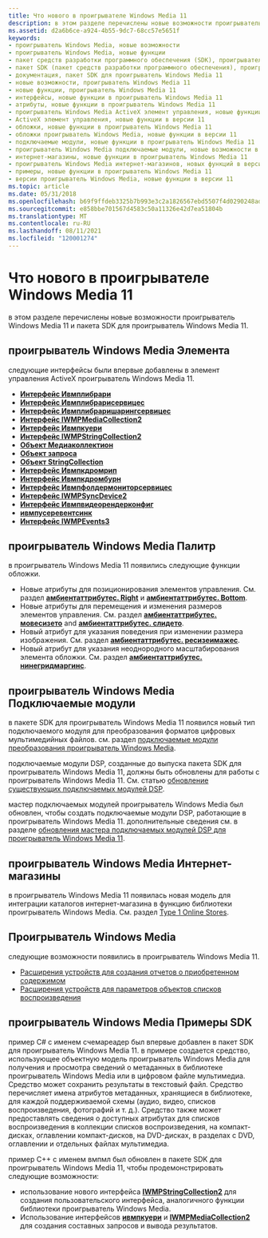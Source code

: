 ```yaml
---
title: Что нового в проигрывателе Windows Media 11
description: в этом разделе перечислены новые возможности проигрыватель Windows Media 11 и пакета SDK для проигрыватель Windows Media 11.
ms.assetid: d2a6b6ce-a924-4b55-9dc7-68cc57e5651f
keywords:
- проигрыватель Windows Media, новые возможности
- проигрыватель Windows Media, новые функции
- пакет средств разработки программного обеспечения (SDK), проигрыватель Windows Media 11
- пакет SDK (пакет средств разработки программного обеспечения), проигрыватель Windows Media 11
- документация, пакет SDK для проигрыватель Windows Media 11
- новые возможности, проигрыватель Windows Media 11
- новые функции, проигрыватель Windows Media 11
- интерфейсы, новые функции в проигрыватель Windows Media 11
- атрибуты, новые функции в проигрыватель Windows Media 11
- проигрыватель Windows Media ActiveX элемент управления, новые функции в версии 11
- ActiveX элемент управления, новые функции в версии 11
- обложки, новые функции в проигрыватель Windows Media 11
- обложки проигрыватель Windows Media, новые функции в версии 11
- подключаемые модули, новые функции в проигрыватель Windows Media 11
- проигрыватель Windows Media подключаемые модули, новые возможности в версии 11
- интернет-магазины, новые функции в проигрыватель Windows Media 11
- проигрыватель Windows Media интернет-магазинов, новых функций в версии 11
- примеры, новые функции в проигрыватель Windows Media 11
- версии проигрыватель Windows Media, новые функции в версии 11
ms.topic: article
ms.date: 05/31/2018
ms.openlocfilehash: b69f9ffdeb3325b7b993e3c2a1826567ebd5507f4d0290248ad4c570b788e137
ms.sourcegitcommit: e858bbe701567d4583c50a11326e42d7ea51804b
ms.translationtype: MT
ms.contentlocale: ru-RU
ms.lasthandoff: 08/11/2021
ms.locfileid: "120001274"
---
```

# <a name="what-was-new-in-windows-media-player-11"></a>Что нового в проигрывателе Windows Media 11

в этом разделе перечислены новые возможности проигрыватель Windows Media 11 и пакета SDK для проигрыватель Windows Media 11.

## <a name="windows-media-player-control"></a>проигрыватель Windows Media Элемента

следующие интерфейсы были впервые добавлены в элемент управления ActiveX проигрыватель Windows Media 11.

-   [**Интерфейс Ивмплибрари**](/previous-versions/windows/desktop/api/wmp/nn-wmp-iwmplibrary)
-   [**Интерфейс Ивмплибрарисервицес**](/previous-versions/windows/desktop/api/wmp/nn-wmp-iwmplibraryservices)
-   [**Интерфейс Ивмплибраришарингсервицес**](/previous-versions/windows/desktop/api/wmp/nn-wmp-iwmplibrarysharingservices)
-   [**Интерфейс IWMPMediaCollection2**](/previous-versions/windows/desktop/api/wmp/nn-wmp-iwmpmediacollection2)
-   [**Интерфейс Ивмпкуери**](/previous-versions/windows/desktop/api/wmp/nn-wmp-iwmpquery)
-   [**Интерфейс IWMPStringCollection2**](/previous-versions/windows/desktop/api/wmp/nn-wmp-iwmpstringcollection2)
-   [**Объект Медиаколлектион**](mediacollection-object.md)
-   [**Объект запроса**](query-object.md)
-   [**Объект StringCollection**](stringcollection-object.md)
-   [**Интерфейс Ивмпкдромрип**](/previous-versions/windows/desktop/api/wmp/nn-wmp-iwmpcdromrip)
-   [**Интерфейс Ивмпкдромбурн**](/previous-versions/windows/desktop/api/wmp/nn-wmp-iwmpcdromburn)
-   [**Интерфейс Ивмпфолдермониторсервицес**](/previous-versions/windows/desktop/api/wmp/nn-wmp-iwmpfoldermonitorservices)
-   [**Интерфейс IWMPSyncDevice2**](/previous-versions/windows/desktop/api/wmp/nn-wmp-iwmpsyncdevice2)
-   [**Интерфейс Ивмпвидеорендерконфиг**](/previous-versions/windows/desktop/api/wmprealestate/nn-wmprealestate-iwmpvideorenderconfig)
-   [**ивмпусеревентсинк**](/previous-versions/windows/desktop/api/wmpservices/nn-wmpservices-iwmpusereventsink)
-   [**Интерфейс IWMPEvents3**](/previous-versions/windows/desktop/api/wmp/nn-wmp-iwmpevents3)

## <a name="windows-media-player-skins"></a>проигрыватель Windows Media Палитр

в проигрыватель Windows Media 11 появились следующие функции обложки.

-   Новые атрибуты для позиционирования элементов управления. См. раздел [**амбиентаттрибутес. Right**](ambientattributes-right.md) и [**амбиентаттрибутес. Bottom**](ambientattributes-bottom.md).
-   Новые атрибуты для перемещения и изменения размеров элементов управления. См. раздел [**амбиентаттрибутес. мовесизето**](ambientattributes-movesizeto.md) and [**амбиентаттрибутес. слидето**](ambientattributes-slideto.md).
-   Новый атрибут для указания поведения при изменении размера изображения. См. раздел [**амбиентаттрибутес. ресизеимажес**](ambientattributes-resizeimages.md).
-   Новый атрибут для указания неоднородного масштабирования элемента обложки. См. раздел [**амбиентаттрибутес. нинегридмаргинс**](ambientattributes-ninegridmargins.md).

## <a name="windows-media-player-plug-ins"></a>проигрыватель Windows Media Подключаемые модули

в пакете SDK для проигрыватель Windows Media 11 появился новый тип подключаемого модуля для преобразования форматов цифровых мультимедийных файлов. см. раздел [подключаемые модули преобразования проигрыватель Windows Media](windows-media-player-conversion-plug-ins.md).

подключаемые модули DSP, созданные до выпуска пакета SDK для проигрыватель Windows Media 11, должны быть обновлены для работы с проигрыватель Windows Media 11. См. статью [обновление существующих подключаемых модулей DSP](updating-existing-dsp-plug-ins.md).

мастер подключаемых модулей проигрыватель Windows Media был обновлен, чтобы создать подключаемые модули DSP, работающие в проигрыватель Windows Media 11. дополнительные сведения см. в разделе [обновления мастера подключаемых модулей DSP для проигрыватель Windows Media 11](updates-to-the-dsp-plug-in-wizard-for-windows-media-player-11.md).

## <a name="windows-media-player-online-stores"></a>проигрыватель Windows Media Интернет-магазины

в проигрыватель Windows Media 11 появилась новая модель для интеграции каталогов интернет-магазина в функцию библиотеки проигрыватель Windows Media. См. раздел [Type 1 Online Stores](type-1-online-stores.md).

## <a name="windows-media-player"></a>Проигрыватель Windows Media

следующие возможности появились в проигрыватель Windows Media 11.

-   [Расширения устройств для создания отчетов о приобретенном содержимом](device-extensions-for-reporting-acquired-content.md)
-   [Расширения устройств для параметров объектов списков воспроизведения](device-extensions-for-playlist-object-preferences.md)

## <a name="windows-media-player-sdk-samples"></a>проигрыватель Windows Media Примеры SDK

пример C# с именем счемареадер был впервые добавлен в пакет SDK для проигрыватель Windows Media 11. в примере создается средство, использующее объектную модель проигрыватель Windows Media для получения и просмотра сведений о метаданных в библиотеке проигрыватель Windows Media или в цифровом файле мультимедиа. Средство может сохранить результаты в текстовый файл. Средство перечисляет имена атрибутов метаданных, хранящиеся в библиотеке, для каждой поддерживаемой схемы (аудио, видео, списков воспроизведения, фотографий и т. д.). Средство также может предоставлять сведения о доступных атрибутах для списков воспроизведения в коллекции списков воспроизведения, на компакт-дисках, оглавлении компакт-дисков, на DVD-дисках, в разделах с DVD, оглавлении и отдельных файлах мультимедиа.

пример C++ с именем вмпмл был обновлен в пакете SDK для проигрыватель Windows Media 11, чтобы продемонстрировать следующие возможности:

-   использование нового интерфейса [**IWMPStringCollection2**](/previous-versions/windows/desktop/api/wmp/nn-wmp-iwmpstringcollection2) для создания пользовательского интерфейса, аналогичного функции библиотеки проигрыватель Windows Media.
-   Использование интерфейсов [**ивмпкуери**](/previous-versions/windows/desktop/api/wmp/nn-wmp-iwmpquery) и [**IWMPMediaCollection2**](/previous-versions/windows/desktop/api/wmp/nn-wmp-iwmpmediacollection2) для создания составных запросов и вывода результатов.

 

 




